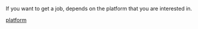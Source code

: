 If you want to get a job, depends on the platform that you are interested in.

[platform](../../platform/playform.md)